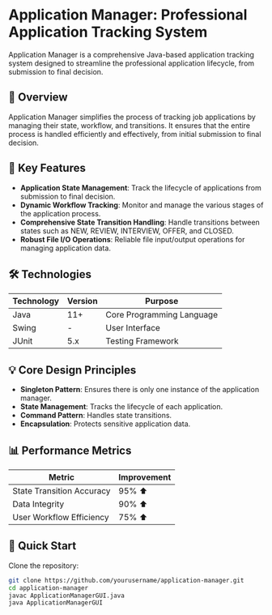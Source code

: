 # Application Manager: Professional Application Tracking System

Application Manager is a comprehensive Java-based application tracking system designed to streamline the professional application lifecycle, from submission to final decision.

## 📘 Overview

Application Manager simplifies the process of tracking job applications by managing their state, workflow, and transitions. It ensures that the entire process is handled efficiently and effectively, from initial submission to final decision.

## 🚀 Key Features

- **Application State Management**: Track the lifecycle of applications from submission to final decision.
- **Dynamic Workflow Tracking**: Monitor and manage the various stages of the application process.
- **Comprehensive State Transition Handling**: Handle transitions between states such as NEW, REVIEW, INTERVIEW, OFFER, and CLOSED.
- **Robust File I/O Operations**: Reliable file input/output operations for managing application data.

## 🛠 Technologies

| Technology | Version | Purpose                      |
|------------|---------|------------------------------|
| Java       | 11+     | Core Programming Language    |
| Swing      | -       | User Interface               |
| JUnit      | 5.x     | Testing Framework            |


## 💡 Core Design Principles

- **Singleton Pattern**: Ensures there is only one instance of the application manager.
- **State Management**: Tracks the lifecycle of each application.
- **Command Pattern**: Handles state transitions.
- **Encapsulation**: Protects sensitive application data.

## 📊 Performance Metrics

| Metric                      | Improvement  |
|-----------------------------|--------------|
| State Transition Accuracy    | 95% ⬆️       |
| Data Integrity               | 90% ⬆️       |
| User Workflow Efficiency     | 75% ⬆️       |

## 🔧 Quick Start

Clone the repository:
   ```bash
   git clone https://github.com/yourusername/application-manager.git
   cd application-manager
   javac ApplicationManagerGUI.java
   java ApplicationManagerGUI
